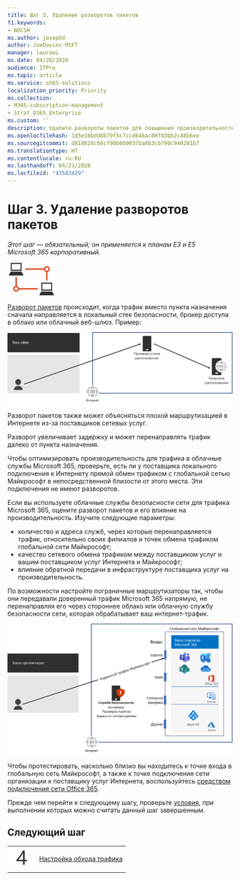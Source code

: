 ```yaml
---
title: Шаг 3. Удаление разворотов пакетов
f1.keywords:
- NOCSH
ms.author: josephd
author: JoeDavies-MSFT
manager: laurawi
ms.date: 04/20/2020
audience: ITPro
ms.topic: article
ms.service: o365-solutions
localization_priority: Priority
ms.collection:
- M365-subscription-management
- Strat_O365_Enterprise
ms.custom: ''
description: Удалите развороты пакетов для повышения производительности.
ms.openlocfilehash: 1d5e10bdd8b79f5c7ccd646ac08f83bb2c48b6ee
ms.sourcegitcommit: d818828c66cf98b0b0037ba8b3cb790c940281b7
ms.translationtype: HT
ms.contentlocale: ru-RU
ms.lasthandoff: 04/21/2020
ms.locfileid: "43583429"
---
```

# <a name="step-3-avoid-network-hairpins"></a>Шаг 3. Удаление разворотов пакетов

*Этот шаг — обязательный; он применяется к планам E3 и E5 Microsoft 365 корпоративный.*

![Этап 1. Сеть](../media/deploy-foundation-infrastructure/networking_icon-small.png)

[Разворот пакетов](https://docs.microsoft.com/office365/enterprise/office-365-network-connectivity-principles#BKMK_P3) происходит, когда трафик вместо пункта назначения сначала направляется в локальный стек безопасности, брокер доступа в облако или облачный веб-шлюз. Пример:

![Пример разворота пакетов](../media/networking-avoid-network-hairpins/network-hairpin-example.png)

Разворот пакетов также может объясняться плохой маршрутизацией в Интернете из-за поставщиков сетевых услуг. 

Разворот увеличивает задержку и может перенаправлять трафик далеко от пункта назначения.

Чтобы оптимизировать производительность для трафика в облачные службы Microsoft 365, проверьте, есть ли у поставщика локального подключения к Интернету прямой обмен трафиком с глобальной сетью Майкрософт в непосредственной близости от этого места. Эти подключения не имеют разворотов.

Если вы используете облачные службы безопасности сети для трафика Microsoft 365, оцените разворот пакетов и его влияние на производительность. Изучите следующие параметры:

- количество и адреса служб, через которые перенаправляется трафик, относительно своих филиалов и точек обмена трафиком глобальной сети Майкрософт; 
- качество сетевого обмена трафиком между поставщиком услуг и вашим поставщиком услуг Интернета и Майкрософт; 
- влияние обратной передачи в инфраструктуре поставщика услуг на производительность.

По возможности настройте пограничные маршрутизаторы так, чтобы они передавали доверенный трафик Microsoft 365 напрямую, не перенаправляя его через стороннее облако или облачную службу безопасности сети, которая обрабатывает ваш интернет-трафик. 

![Пример обхода разворота пакетов](../media/networking-avoid-network-hairpins/bypassing-network-hairpin.png)

Чтобы протестировать, насколько близко вы находитесь к точке входа в глобальную сеть Майкрософт, а также к точке подключения сети организации к поставщику услуг Интернета, воспользуйтесь [средством подключения сети Office 365](https://connectivity.office.com/).

Прежде чем перейти к следующему шагу, проверьте [условия](networking-exit-criteria.md#crit-networking-step3), при выполнении которых можно считать данный шаг завершенным.

## <a name="next-step"></a>Следующий шаг

|||
|:-------|:-----|
|![Шаг 4](../media/stepnumbers/Step4.png)|[Настройка обхода трафика](networking-configure-proxies-firewalls.md)|

